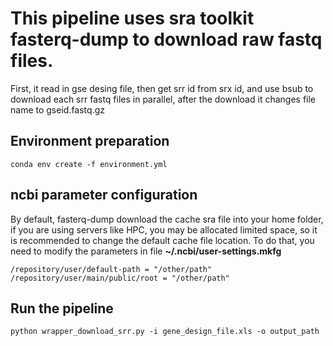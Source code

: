 # This pipeline uses sra toolkit fasterq-dump to download raw fastq files.
First, it read in gse desing file, then get srr id from srx id, and use bsub to download each srr fastq files in parallel, after the download it changes file name to gseid.fastq.gz

## Environment preparation

	conda env create -f environment.yml


## ncbi parameter configuration
By default, fasterq-dump download the cache sra file into your home folder, if you are using servers like HPC, you may be allocated limited space, so it is recommended to change the default cache file location. To do that, you need to modify the parameters in file **~/.ncbi/user-settings.mkfg**

	/repository/user/default-path = "/other/path"
	/repository/user/main/public/root = "/other/path"

## Run the pipeline

	python wrapper_download_srr.py -i gene_design_file.xls -o output_path